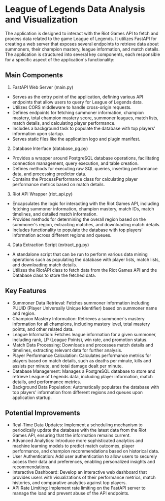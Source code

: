 # League of Legends Data Analysis and Visualization

The application is designed to interact with the Riot Games API to fetch and process data related to the game League of Legends. It utilizes FastAPI for creating a web server that exposes several endpoints to retrieve data about summoners, their champion mastery, league information, and match details. The application is structured into several key components, each responsible for a specific aspect of the application's functionality:

## Main Components

1. FastAPI Web Server (main.py)

- Serves as the entry point of the application, defining various API endpoints that allow users to query for League of Legends data.
- Utilizes CORS middleware to handle cross-origin requests.
- Defines endpoints for fetching summoner information, champion mastery, total champion mastery score, summoner leagues, match lists, match details, and calculating player performance.
- Includes a background task to populate the database with top players' information upon startup.
- Serves static files like the application logo and plugin manifest.

2. Database Interface (database_pg.py)

- Provides a wrapper around PostgreSQL database operations, facilitating connection management, query execution, and table creation.
- Defines methods for executing raw SQL queries, inserting performance data, and processing predictor data.
- Contains the ProcessPerformance class for calculating player performance metrics based on match details.

3. Riot API Wrapper (riot_api.py)

- Encapsulates the logic for interacting with the Riot Games API, including fetching summoner information, champion mastery, match IDs, match timelines, and detailed match information.
- Provides methods for determining the overall region based on the summoner's region, extracting matches, and downloading match details.
- Includes functionality to populate the database with top players' information across different regions and queues.

4. Data Extraction Script (extract_pg.py)

- A standalone script that can be run to perform various data mining operations such as populating the database with player lists, match lists, and downloading match details.
- Utilizes the RiotAPI class to fetch data from the Riot Games API and the Database class to store the fetched data.

## Key Features

- Summoner Data Retrieval: Fetches summoner information including PUUID (Player Universally Unique Identifier) based on summoner name and region.
- Champion Mastery Information: Retrieves a summoner's mastery information for all champions, including mastery level, total mastery points, and other related data.
- League Information: Fetches league information for a given summoner, including rank, LP (League Points), win rate, and promotion status.
- Match Data Processing: Downloads and processes match details and timelines, extracting relevant data for further analysis.
- Player Performance Calculation: Calculates performance metrics for players based on match details, such as deaths per minute, kills and assists per minute, and total damage dealt per minute.
- Database Management: Manages a PostgreSQL database to store and retrieve League of Legends data, including player information, match details, and performance metrics.
- Background Data Population: Automatically populates the database with top players' information from different regions and queues upon application startup.

## Potential Improvements

- Real-Time Data Updates: Implement a scheduling mechanism to periodically update the database with the latest data from the Riot Games API, ensuring that the information remains current.
- Advanced Analytics: Introduce more sophisticated analytics and machine learning models to predict match outcomes, player performance, and champion recommendations based on historical data.
- User Authentication: Add user authentication to allow users to securely access their data and preferences, enabling personalized insights and recommendations.
- Interactive Dashboard: Develop an interactive web dashboard that provides users with visualizations of their performance metrics, match histories, and comparative analytics against top players.
- API Rate Limiting: Implement rate limiting on the FastAPI server to manage the load and prevent abuse of the API endpoints.
